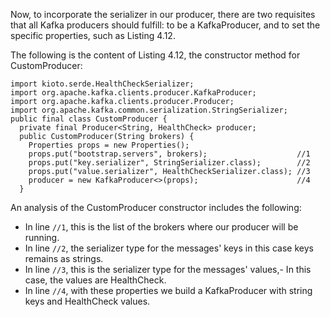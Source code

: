 Now, to incorporate the serializer in our producer, there are two requisites that all Kafka producers should fulfill: to be a KafkaProducer, and to set the specific properties, such as Listing 4.12.

The following is the content of Listing 4.12, the constructor method for CustomProducer:

```
import kioto.serde.HealthCheckSerializer;
import org.apache.kafka.clients.producer.KafkaProducer;
import org.apache.kafka.clients.producer.Producer;
import org.apache.kafka.common.serialization.StringSerializer;
public final class CustomProducer {
  private final Producer<String, HealthCheck> producer;
  public CustomProducer(String brokers) {
    Properties props = new Properties();
    props.put("bootstrap.servers", brokers);                    //1
    props.put("key.serializer", StringSerializer.class);        //2
    props.put("value.serializer", HealthCheckSerializer.class); //3
    producer = new KafkaProducer<>(props);                      //4
  }
```

An analysis of the CustomProducer constructor includes the following:

- In line `//1`, this is the list of the brokers where our producer will be running.
- In line `//2`, the serializer type for the messages' keys in this case keys remains as strings.
- In line `//3`, this is the serializer type for the messages' values,- In this case, the values are HealthCheck.
- In line `//4`, with these properties we build a KafkaProducer with string keys and HealthCheck values.
